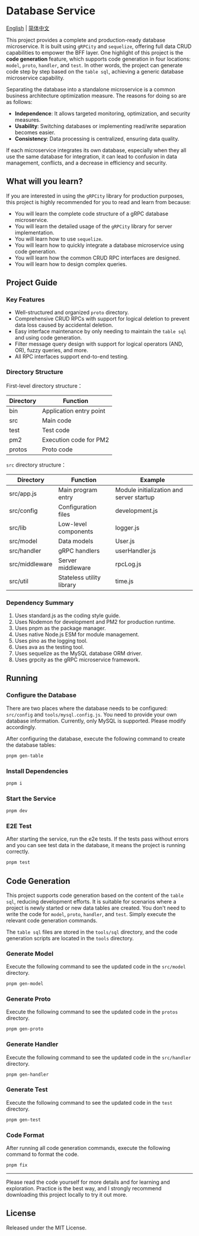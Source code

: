 # Database Service

[English](./README.md) | [简体中文](./README_CN.md)

This project provides a complete and production-ready database microservice. It is built using `gRPCity` and `sequelize`, offering full data CRUD capabilities to empower the BFF layer.
One highlight of this project is the **code generation** feature, which supports code generation in four locations: `model`, `proto`, `handler`, and `test`. In other words, the project can generate code step by step based on the `table sql`, achieving a generic database microservice capability.

Separating the database into a standalone microservice is a common business architecture optimization measure. The reasons for doing so are as follows:

- **Independence**: It allows targeted monitoring, optimization, and security measures.
- **Usability**: Switching databases or implementing read/write separation becomes easier.
- **Consistency**: Data processing is centralized, ensuring data quality.

If each microservice integrates its own database, especially when they all use the same database for integration, it can lead to confusion in data management, conflicts, and a decrease in efficiency and security.

## What will you learn?

If you are interested in using the `gRPCity` library for production purposes, this project is highly recommended for you to read and learn from because:

- You will learn the complete code structure of a gRPC database microservice.
- You will learn the detailed usage of the `gRPCity` library for server implementation.
- You will learn how to use `sequelize`.
- You will learn how to quickly integrate a database microservice using code generation.
- You will learn how the common CRUD RPC interfaces are designed.
- You will learn how to design complex queries.

## Project Guide

### Key Features

- Well-structured and organized `proto` directory.
- Comprehensive CRUD RPCs with support for logical deletion to prevent data loss caused by accidental deletion.
- Easy interface maintenance by only needing to maintain the `table sql` and using code generation.
- Filter message query design with support for logical operators (AND, OR), fuzzy queries, and more.
- All RPC interfaces support end-to-end testing.

### Directory Structure

First-level directory structure：

Directory | Function
--- | ---
bin | Application entry point
src | Main code
test | Test code
pm2 | Execution code for PM2
protos | Proto code

`src` directory structure：

Directory | Function | Example
--- | --- | ---
src/app.js | Main program entry | Module initialization and server startup
src/config | Configuration files | development.js
src/lib | Low-level components | logger.js
src/model | Data models | User.js
src/handler | gRPC handlers | userHandler.js
src/middleware | Server middleware | rpcLog.js
src/util | Stateless utility library | time.js

### Dependency Summary

1. Uses standard.js as the coding style guide.
2. Uses Nodemon for development and PM2 for production runtime.
3. Uses pnpm as the package manager.
4. Uses native Node.js ESM for module management.
5. Uses pino as the logging tool.
6. Uses ava as the testing tool.
7. Uses sequelize as the MySQL database ORM driver.
8. Uses grpcity as the gRPC microservice framework.

## Running

### Configure the Database

There are two places where the database needs to be configured: `src/config` and `tools/mysql.config.js`. You need to provide your own database information. Currently, only MySQL is supported. Please modify accordingly.

After configuring the database, execute the following command to create the database tables:

```sh
pnpm gen-table
```

### Install Dependencies

```sh
pnpm i
```

### Start the Service

```sh
pnpm dev
```

### E2E Test

After starting the service, run the e2e tests. If the tests pass without errors and you can see test data in the database, it means the project is running correctly.

```sh
pnpm test
```

## Code Generation

This project supports code generation based on the content of the `table sql`, reducing development efforts. It is suitable for scenarios where a project is newly started or new data tables are created. You don't need to write the code for  `model`, `proto`, `handler`, and `test`. Simply execute the relevant code generation commands.

The `table sql` files are stored in the `tools/sql` directory, and the code generation scripts are located in the `tools` directory.

### Generate Model

Execute the following command to see the updated code in the `src/model` directory.

```sh
pnpm gen-model
```

### Generate Proto

Execute the following command to see the updated code in the `protos` directory.

```sh
pnpm gen-proto
```

### Generate Handler

Execute the following command to see the updated code in the `src/handler` directory.

```sh
pnpm gen-handler
```

### Generate Test

Execute the following command to see the updated code in the `test` directory.

```sh
pnpm gen-test
```

### Code Format

After running all code generation commands, execute the following command to format the code.

```sh
pnpm fix
```

---

Please read the code yourself for more details and for learning and exploration. Practice is the best way, and I strongly recommend downloading this project locally to try it out more.

## License

Released under the MIT License.
